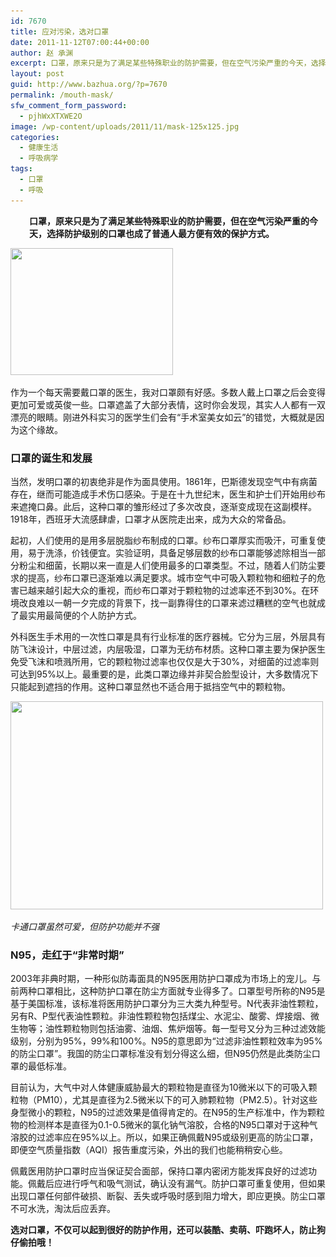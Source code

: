 ```yaml
---
id: 7670
title: 应对污染，选对口罩
date: 2011-11-12T07:00:44+00:00
author: 赵 承渊
excerpt: 口罩，原来只是为了满足某些特殊职业的防护需要，但在空气污染严重的今天，选择防护级别的口罩也成了普通人最方便有效的保护方式。
layout: post
guid: http://www.bazhua.org/?p=7670
permalink: /mouth-mask/
sfw_comment_form_password:
  - pjhWxXTXWE2O
image: /wp-content/uploads/2011/11/mask-125x125.jpg
categories:
  - 健康生活
  - 呼吸病学
tags:
  - 口罩
  - 呼吸
---
```

<p style="padding-left: 30px;">
  <strong>口罩，原来只是为了满足某些特殊职业的防护需要，但在空气污染严重的今天，选择防护级别的口罩也成了普通人最方便有效的保护方式。</strong>
</p>

[<img class="alignright size-full noborder wp-image-7717" style="border-style: initial; border-color: initial;" title="mask" src="/wp-content/uploads/2011/11/mask.jpg" alt="" width="260" height="203" srcset="/wp-content/uploads/2011/11/mask.jpg 260w, /wp-content/uploads/2011/11/mask-150x117.jpg 150w" sizes="(max-width: 260px) 100vw, 260px" />](/wp-content/uploads/2011/11/mask.jpg)

作为一个每天需要戴口罩的医生，我对口罩颇有好感。多数人戴上口罩之后会变得更加可爱或英俊一些。口罩遮盖了大部分表情，这时你会发现，其实人人都有一双漂亮的眼睛。刚进外科实习的医学生们会有“手术室美女如云”的错觉，大概就是因为这个缘故。

### 口罩的诞生和发展

当然，发明口罩的初衷绝非是作为面具使用。1861年，巴斯德发现空气中有病菌存在，继而可能造成手术伤口感染。于是在十九世纪末，医生和护士们开始用纱布来遮掩口鼻。此后，这种口罩的雏形经过了多次改良，逐渐变成现在这副模样。1918年，西班牙大流感肆虐，口罩才从医院走出来，成为大众的常备品。
  
起初，人们使用的是用多层脱脂纱布制成的口罩。纱布口罩厚实而吸汗，可重复使用，易于洗涤，价钱便宜。实验证明，具备足够层数的纱布口罩能够滤除相当一部分粉尘和细菌，长期以来一直是人们使用最多的口罩类型。不过，随着人们防尘要求的提高，纱布口罩已逐渐难以满足要求。城市空气中可吸入颗粒物和细粒子的危害已越来越引起大众的重视，而纱布口罩对于颗粒物的过滤率还不到30%。在环境改良难以一朝一夕完成的背景下，找一副靠得住的口罩来滤过糟糕的空气也就成了最实用最简便的个人防护方式。
  
外科医生手术用的一次性口罩是具有行业标准的医疗器械。它分为三层，外层具有防飞沫设计，中层过滤，内层吸湿，口罩为无纺布材质。这种口罩主要为保护医生免受飞沫和喷溅所用，它的颗粒物过滤率也仅仅是大于30%，对细菌的过滤率则可达到95%以上。最重要的是，此类口罩边缘并非契合脸型设计，大多数情况下只能起到遮挡的作用。这种口罩显然也不适合用于抵挡空气中的颗粒物。

[<img class="alignnone size-full wp-image-7718" title="mouth mask2" src="/wp-content/uploads/2011/11/mouth-mask2.jpg" alt="" width="500" height="333" srcset="/wp-content/uploads/2011/11/mouth-mask2.jpg 500w, /wp-content/uploads/2011/11/mouth-mask2-150x99.jpg 150w, /wp-content/uploads/2011/11/mouth-mask2-300x200.jpg 300w, /wp-content/uploads/2011/11/mouth-mask2-360x240.jpg 360w" sizes="(max-width: 500px) 100vw, 500px" />](/wp-content/uploads/2011/11/mouth-mask2.jpg)
  
_卡通口罩虽然可爱，但防护功能并不强_

### N95，走红于“非常时期”

2003年非典时期，一种形似防毒面具的N95医用防护口罩成为市场上的宠儿。与前两种口罩相比，这种防护口罩在防尘方面就专业得多了。口罩型号所称的N95是基于美国标准，该标准将医用防护口罩分为三大类九种型号。N代表非油性颗粒，另有R、P型代表油性颗粒。非油性颗粒物包括煤尘、水泥尘、酸雾、焊接烟、微生物等；油性颗粒物则包括油雾、油烟、焦炉烟等。每一型号又分为三种过滤效能级别，分别为95%，99%和100%。N95的意思即为“过滤非油性颗粒效率为95%的防尘口罩”。我国的防尘口罩标准没有划分得这么细，但N95仍然是此类防尘口罩的最低标准。

目前认为，大气中对人体健康威胁最大的颗粒物是直径为10微米以下的可吸入颗粒物（PM10），尤其是直径为2.5微米以下的可入肺颗粒物（PM2.5）。针对这些身型微小的颗粒，N95的过滤效果是值得肯定的。在N95的生产标准中，作为颗粒物的检测样本是直径为0.1-0.5微米的氯化钠气溶胶，合格的N95口罩对于这种气溶胶的过滤率应在95%以上。所以，如果正确佩戴N95或级别更高的防尘口罩，即便空气质量指数（AQI）报告重度污染，外出的我们也能稍稍安心些。

佩戴医用防护口罩时应当保证契合面部，保持口罩内密闭方能发挥良好的过滤功能。佩戴后应进行呼气和吸气测试，确认没有漏气。防护口罩可重复使用，但如果出现口罩任何部件破损、断裂、丢失或呼吸时感到阻力增大，即应更换。防尘口罩不可水洗，淘汰后应丢弃。

**选对口罩，不仅可以起到很好的防护作用，还可以装酷、卖萌、吓跑坏人，防止狗仔偷拍哦！**
